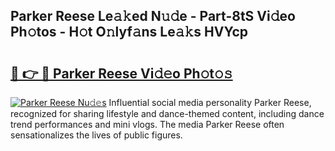 ## Parker Reese Le𝚊𝚔ed N𝚞𝚍e - Part-8tS Vi𝚍eo Ph𝚘tos - H𝚘t O𝚗lyf𝚊ns Le𝚊𝚔s HVYcp

# <h2><a href="http://hf91ep.feru.top/?c=Parker+Reese">🔗 👉 🔴 Parker Reese Vi𝚍𝚎o Ph𝚘t𝚘𝚜</a></h2>

[![Parker Reese Nu𝚍𝚎s](https://i.imgur.com/0TWrTi3.gif)](http://hf91ep.feru.top/?c=Parker+Reese)
Influential social media personality Parker Reese, recognized for sharing lifestyle and dance-themed content, including dance trend performances and mini vlogs. The media Parker Reese often sensationalizes the lives of public figures. 
